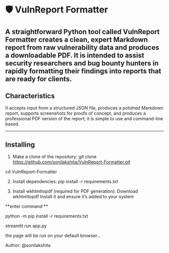 # 🛡️ VulnReport Formatter

A straightforward Python tool called **VulnReport Formatter** creates a clean, expert Markdown report from raw vulnerability data and produces a downloadable PDF.
It is intended to assist security researchers and bug bounty hunters in rapidly formatting their findings into reports that are ready for clients.
---------------------------------------------------------------------------------
## Characteristics

It accepts input from a structured JSON file, produces a polished Markdown report, supports screenshots for proofs of concept, and  produces a professional PDF version of the report;
it is simple to use and command-line based.

----------------------------------------------

## Installing

1. Make a clone of the repository:
git clone https://github.com/sonilakshita/VulnReport-Formatter.git

cd VulnReport-Formatter


2. Install dependencies:
pip install -r requirements.txt


3. Install wkhtmltopdf (required for PDF generation):
Download wkhtmltopdf
Install it and ensure it’s added to your system

**enter command **

python -m pip install -r requirements.txt

streamlit run app.py 

the page will be run on your default browser...

Author: @sonilakshita
